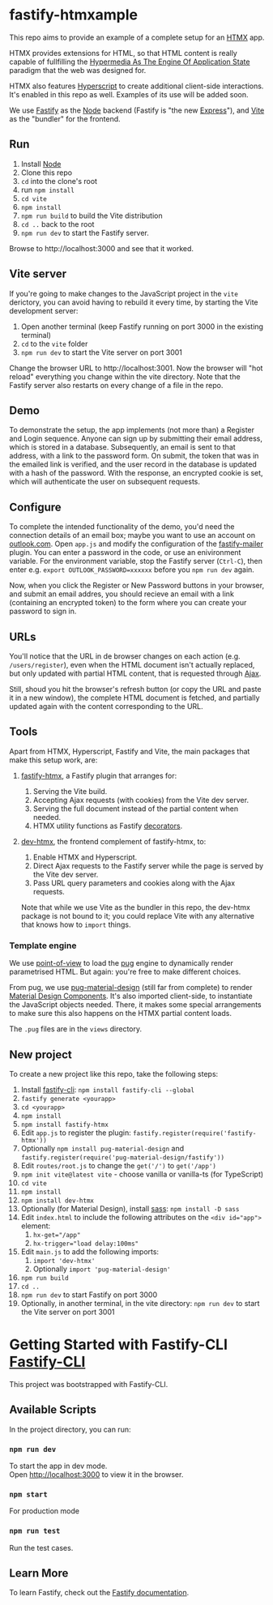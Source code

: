 # fastify-htmxample

This repo aims to provide an example of a complete setup for an
[HTMX](https://htmx.org) app.

HTMX provides extensions for HTML, so that HTML content is really capable of
fullfilling the [Hypermedia As The Engine Of Application
State](https://en.wikipedia.org/wiki/HATEOAS) paradigm that the web was designed
for.

HTMX also features [Hyperscript]() to create additional client-side
interactions. It's enabled in this repo as well. Examples of its use will be
added soon.

We use [Fastify](https://www.fastify.io) as the [Node](https://nodejs.org)
backend (Fastify is "the new [Express](https://expressjs.com/)"), and
[Vite](https://vitejs.dev) as the "bundler" for the frontend.

## Run
1. Install [Node](https://nodejs.org)
1. Clone this repo
1. `cd` into the clone's root
1. run `npm install`
1. `cd vite`
1. `npm install`
1. `npm run build` to build the Vite distribution
1. `cd ..` back to the root
1. `npm run dev` to start the Fastify server.

Browse to http://localhost:3000 and see that it worked.

## Vite server
If you're going to make changes to the JavaScript project in the `vite`
derictory, you can avoid having to rebuild it every time, by starting the Vite
development server:
1. Open another terminal (keep Fastify running on port 3000 in the existing
   terminal)
1. `cd` to the `vite` folder
1. `npm run dev` to start the Vite server on port 3001

Change the browser URL to http://localhost:3001. Now the browser will "hot
reload" everything you change within the vite directory. Note that the Fastify
server also restarts on every change of a file in the repo.

## Demo
To demonstrate the setup, the app implements (not more than) a Register and
Login sequence. Anyone can sign up by submitting their email address, which is
stored in a database. Subsequently, an email is sent to that address, with a
link to the password form. On submit, the token that was in the emailed link is
verified, and the user record in the database is updated with a hash of the
password. With the response, an encrypted cookie is set, which will authenticate
the user on subsequent requests.

## Configure
To complete the intended functionality of the demo, you'd need the connection
details of an email box; maybe you want to use an account on
[outlook.com](https://outlook.live.com). Open `app.js` and modify the
configuration of the
[fastify-mailer](https://github.com/coopflow/fastify-mailer) plugin. You can
enter a password in the code, or use an enivironment variable. For the
environment variable, stop the Fastify server (`Ctrl-C`), then enter e.g.
`export OUTLOOK_PASSWORD=xxxxxx` before you `npm run dev` again.

Now, when you click the Register or New Password buttons in your browser, and
submit an email addres, you should recieve an email with a link (containing an
encrypted token) to the form where you can create your password to sign in.

## URLs

You'll notice that the URL in de browser changes on each action (e.g.
`/users/register`), even when the HTML document isn't actually replaced, but
only updated with partial HTML content, that is requested through
[Ajax](https://developer.mozilla.org/en-US/docs/Web/Guide/AJAX).

Still, shoud you hit the browser's refresh button (or copy the URL and paste it
in a new window), the complete HTML document is fetched, and partially updated
again with the content corresponding to the URL.

## Tools
Apart from HTMX, Hyperscript, Fastify and Vite, the main packages that make this
setup work, are:
1. [fastify-htmx](https://github.com/wscherphof/fastify-htmx), a Fastify plugin
   that arranges for:
   1. Serving the Vite build.
   1. Accepting Ajax requests (with cookies) from the Vite dev server.
   1. Serving the full document instead of the partial content when needed.
   1. HTMX utility functions as Fastify
      [decorators](https://www.fastify.io/docs/latest/Reference/Decorators/).
1. [dev-htmx](https://github.com/wscherphof/dev-htmx), the frontend complement
   of fastify-htmx, to:
   1. Enable HTMX and Hyperscript.
   1. Direct Ajax requests to the Fastify server while the page is served by the
      Vite dev server.
   1. Pass URL query parameters and cookies along with the Ajax requests.

   Note that while we use Vite as the bundler in this repo, the dev-htmx package
   is not bound to it; you could replace Vite with any alternative that knows
   how to `import` things.

### Template engine
We use [point-of-view](https://github.com/fastify/point-of-view) to load the
[pug](https://pugjs.org) engine to dynamically render parametrised HTML. But
again: you're free to make different choices.

From pug, we use
[pug-material-design](https://github.com/wscherphof/pug-material-design) (still
far from complete) to render [Material Design
Components](https://material.io/develop/web). It's also imported client-side, to
instantiate the JavaScript objects needed. There, it makes some special
arrangements to make sure this also happens on the HTMX partial content loads.

The `.pug` files are in the `views` directory.

## New project
To create a new project like this repo, take the following steps:
1. Install [fastify-cli](https://github.com/fastify/fastify-cli): `npm install
   fastify-cli --global`
1. `fastify generate <yourapp>`
1. `cd <yourapp>`
1. `npm install`
1. `npm install fastify-htmx`
1. Edit `app.js` to register the plugin:
   `fastify.register(require('fastify-htmx'))`
1. Optionally `npm install pug-material-design` and
   `fastify.register(require('pug-material-design/fastify'))`
1. Edit `routes/root.js` to change the `get('/')` to `get('/app')`
1. `npm init vite@latest vite` - choose vanilla or vanilla-ts (for TypeScript)
1. `cd vite`
1. `npm install`
1. `npm install dev-htmx`
1. Optionally (for Material Design), install
   [sass](https://sass-lang.com/dart-sass): `npm install -D sass`
1. Edit `index.html` to include the following attributes on the `<div id="app">`
   element:
    1. `hx-get="/app"`
    1. `hx-trigger="load delay:100ms"`
1. Edit `main.js` to add the following imports:
    1. `import 'dev-htmx'`
    1. Optionally `import 'pug-material-design'`
1. `npm run build`
1. `cd ..`
1. `npm run dev` to start Fastify on port 3000
1. Optionally, in another terminal, in the vite directory: `npm run dev` to
   start the Vite server on port 3001

# Getting Started with Fastify-CLI [Fastify-CLI](https://www.npmjs.com/package/fastify-cli)
This project was bootstrapped with Fastify-CLI.

## Available Scripts

In the project directory, you can run:

### `npm run dev`

To start the app in dev mode.\
Open [http://localhost:3000](http://localhost:3000) to view it in the browser.

### `npm start`

For production mode

### `npm run test`

Run the test cases.

## Learn More

To learn Fastify, check out the [Fastify
documentation](https://www.fastify.io/docs/latest/).
